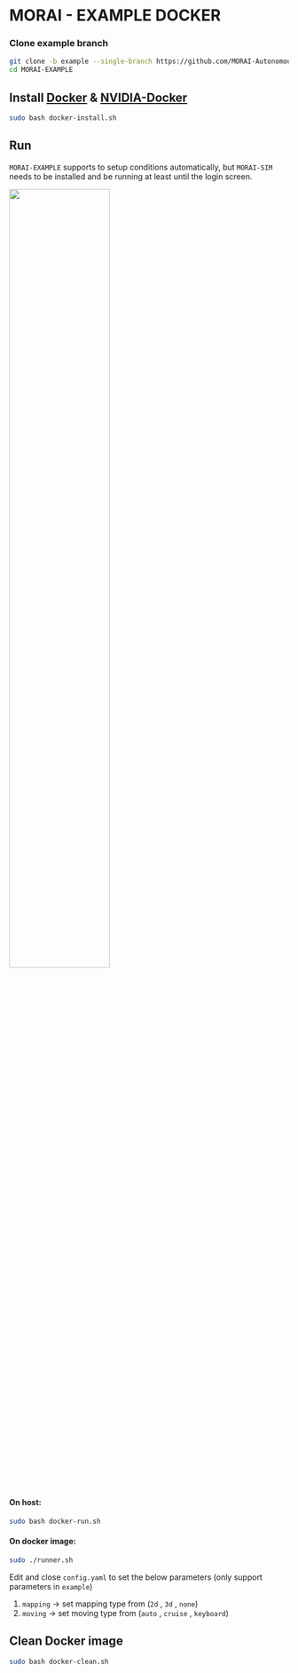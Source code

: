 # MORAI - EXAMPLE DOCKER
### Clone example branch 
```bash
git clone -b example --single-branch https://github.com/MORAI-Autonomous/MORAI-EXAMPLE.git
cd MORAI-EXAMPLE
```

## Install [Docker](https://docs.docker.com/engine/install/ubuntu/) & [NVIDIA-Docker](https://docs.nvidia.com/datacenter/cloud-native/container-toolkit/install-guide.html#docker)

```bash
sudo bash docker-install.sh
```

## Run
`MORAI-EXAMPLE` supports to setup conditions automatically, but `MORAI-SIM` needs to be installed and be running at least until the login screen.

<img src = "https://user-images.githubusercontent.com/93243768/163738426-3b31375a-838e-4a1c-b97d-fc6993d67262.png" width="60%" align="center">

#### On host:
```bash
sudo bash docker-run.sh
```

#### On docker image:
```bash
sudo ./runner.sh
```
Edit and close `config.yaml` to set the below parameters (only support parameters in `example`)
1. `mapping` -> set mapping type from (`2d` , `3d` , `none`)
2. `moving` -> set moving type from (`auto` , `cruise` , `keyboard`) 

## Clean Docker image
```bash
sudo bash docker-clean.sh
```

